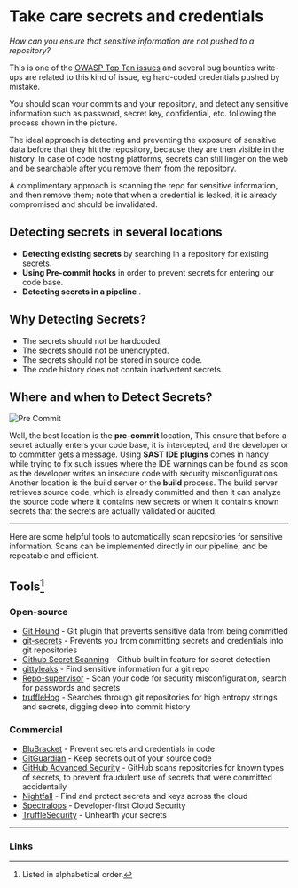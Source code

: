 # Take care secrets and credentials

*How can you ensure that sensitive information are not pushed to a repository?*

This is one of the [OWASP Top Ten issues](https://owasp.org/www-project-top-ten/2017/A3_2017-Sensitive_Data_Exposure) and
several bug bounties write-ups are related to this kind of issue, eg hard-coded credentials pushed by mistake.

You should scan your commits and your repository, and detect any sensitive information such as password, secret key, confidential, etc.
following the process shown in the picture.

The ideal approach is detecting and preventing the exposure of sensitive data before that they hit the repository,
because they are then visible in the history. In case of code hosting platforms, secrets can still linger
on the web and be searchable after you remove them from the repository.

A complimentary approach is scanning the repo for sensitive information, and then remove them;
note that when a credential is leaked, it is already compromised and should be invalidated.

## Detecting secrets in several locations

- **Detecting existing secrets** by searching in a repository for existing secrets.
- **Using Pre-commit hooks** in order to prevent secrets for entering our code base.
- **Detecting secrets in a pipeline** .

## Why Detecting Secrets?

- The secrets should not be hardcoded.
- The secrets should not be unencrypted.
- The secrets should not be stored in source code.
- The code history does not contain inadvertent secrets.

## Where and when to Detect Secrets?

![Pre Commit](/current-version/assets/images/pre-commit.png)

Well, the best location is the **pre-commit** location, This ensure that before a secret actually enters your code base, it is intercepted, and the developer or to committer gets a message. Using **SAST IDE plugins** comes in handy while trying to fix such issues where the IDE warnings can be found as soon as the developer writes an insecure code with security misconfigurations.  Another location is the build server or the **build** process. The build server retrieves source code, which is already committed and then it can analyze the source code where it contains new secrets or when it contains known secrets that the secrets are actually validated or audited.

---

Here are some helpful tools to automatically scan repositories for sensitive information.
Scans can be implemented directly in our pipeline, and be repeatable and efficient.

## Tools[^1]

### Open-source

- [Git Hound](https://github.com/ezekg/git-hound) - Git plugin that prevents sensitive data from being committed
- [git-secrets](https://github.com/awslabs/git-secrets) - Prevents you from committing secrets and credentials into git repositories
- [Github Secret Scanning](https://docs.github.com/en/code-security/secret-scanning) - Github built in feature for secret detection
- [gittyleaks](https://github.com/kootenpv/gittyleaks) - Find sensitive information for a git repo
- [Repo-supervisor](https://github.com/auth0/repo-supervisor) - Scan your code for security misconfiguration, search for passwords and secrets
- [truffleHog](https://github.com/dxa4481/truffleHog) - Searches through git repositories for high entropy strings and secrets, digging deep into commit history

### Commercial

- [BluBracket](https://blubracket.com) - Prevent secrets and credentials in code
- [GitGuardian](https://gitguardian.com) - Keep secrets out of your source code
- [GitHub Advanced Security](https://docs.github.com/en/code-security/secret-scanning/about-secret-scanning) - GitHub scans repositories for known types of secrets, to prevent fraudulent use of secrets that were committed accidentally
- [Nightfall](https://nightfall.ai) - Find and protect secrets and keys across the cloud
- [Spectralops](https://spectralops.io) - Developer-first Cloud Security
- [TruffleSecurity](https://trufflesecurity.com) - Unhearth your secrets

---

### Links

[^1]: Listed in alphabetical order.
